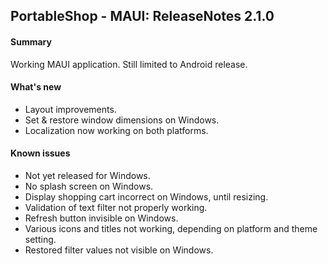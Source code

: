## PortableShop - MAUI: ReleaseNotes 2.1.0

#### Summary
Working MAUI application. Still limited to Android release.

#### What's new
* Layout improvements.
* Set & restore window dimensions on Windows.
* Localization now working on both platforms.

#### Known issues
* Not yet released for Windows.
* No splash screen on Windows.
* Display shopping cart incorrect on Windows, until resizing.
* Validation of text filter not properly working.
* Refresh button invisible on Windows.
* Various icons and titles not working, depending on platform and theme setting.
* Restored filter values not visible on Windows.